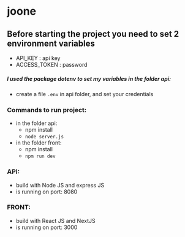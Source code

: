 # joone

## Before starting the project you need to set 2 environment variables
- API_KEY : api key
- ACCESS_TOKEN : password

##### I used the package dotenv to set my variables in the folder api: 
- create a file `.env` in api folder, and set your credentials

### Commands to run project:
- in the folder api:
  - npm install 
  - `node server.js`
- in the folder front:
  - npm install 
  - `npm run dev`

### API:
- build with Node JS and express JS
- is running on port: 8080

### FRONT:
- build with React JS and NextJS
- is running on port: 3000
